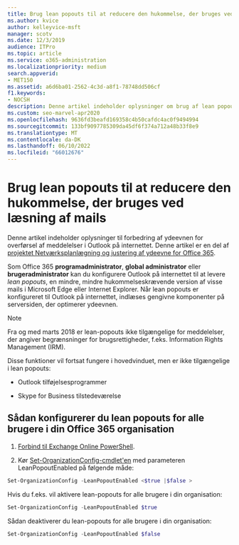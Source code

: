 ```yaml
---
title: Brug lean popouts til at reducere den hukommelse, der bruges ved læsning af mails
ms.author: kvice
author: kelleyvice-msft
manager: scotv
ms.date: 12/3/2019
audience: ITPro
ms.topic: article
ms.service: o365-administration
ms.localizationpriority: medium
search.appverid:
- MET150
ms.assetid: a6d6ba01-2562-4c3d-a8f1-78748dd506cf
f1.keywords:
- NOCSH
description: Denne artikel indeholder oplysninger om brug af lean popouts til at forbedre ydeevnen for overførsel af meddelelser i Outlook på internettet.
ms.custom: seo-marvel-apr2020
ms.openlocfilehash: 9636fd3beafd169358c4b50cafdc4ac0f9494994
ms.sourcegitcommit: 133bf9097785309da45df6f374a712a48b33f8e9
ms.translationtype: MT
ms.contentlocale: da-DK
ms.lasthandoff: 06/10/2022
ms.locfileid: "66012676"
---
```

# <a name="use-lean-popouts-to-reduce-memory-used-when-reading-mail-messages"></a>Brug lean popouts til at reducere den hukommelse, der bruges ved læsning af mails

Denne artikel indeholder oplysninger til forbedring af ydeevnen for overførsel af meddelelser i Outlook på internettet. Denne artikel er en del af [projektet Netværksplanlægning og justering af ydeevne for Office 365](./network-planning-and-performance.md).
  
Som Office 365 **programadministrator**, **global administrator** eller **brugeradministrator** kan du konfigurere Outlook på internettet til at levere _lean popouts_, en mindre, mindre hukommelseskrævende version af visse mails i Microsoft Edge eller Internet Explorer. Når lean popouts er konfigureret til Outlook på internettet, indlæses gengivne komponenter på serversiden, der optimerer ydeevnen.
  
> [!NOTE]
> Fra og med marts 2018 er lean-popouts ikke tilgængelige for meddelelser, der angiver begrænsninger for brugsrettigheder, f.eks. Information Rights Management (IRM).
  
Disse funktioner vil fortsat fungere i hovedvinduet, men er ikke tilgængelige i lean popouts:
  
- Outlook tilføjelsesprogrammer
  
- Skype for Business tilstedeværelse
  
## <a name="to-configure-lean-popouts-for-all-users-within-your-office-365-organization"></a>Sådan konfigurerer du lean popouts for alle brugere i din Office 365 organisation
  
1. [Forbind til Exchange Online PowerShell](/powershell/exchange/connect-to-exchange-online-powershell).
  
2. Kør [Set-OrganizationConfig-cmdlet'en](/powershell/module/exchange/set-organizationconfig) med parameteren LeanPopoutEnabled på følgende måde:

  ```powershell
  Set-OrganizationConfig -LeanPopoutEnabled <$true |$false >
  ```

  Hvis du f.eks. vil aktivere lean-popouts for alle brugere i din organisation:
  
  ```powershell
  Set-OrganizationConfig -LeanPopoutEnabled $true
  ```

  Sådan deaktiverer du lean-popouts for alle brugere i din organisation:

  ```powershell
  Set-OrganizationConfig -LeanPopoutEnabled $false
  ```
